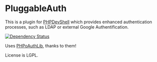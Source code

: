 # PluggableAuth

This is a plugin for [PHPDevShell](https://github.com/gregfr/phpdevshell) 
which provides enhanced authentication processes, such as LDAP or external Google Authentification.

[![Dependency Status](https://www.versioneye.com/user/projects/588d22111618a700379d2bd7/badge.svg?style=flat-square)](https://www.versioneye.com/user/projects/588d22111618a700379d2bd7)

Uses [PHPoAuthLib](https://github.com/Lusitanian/PHPoAuthLib), thanks to them!

License is LGPL.
